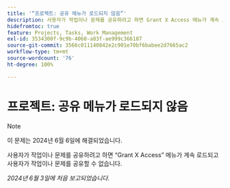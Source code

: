```yaml
---
title: '“프로젝트: 공유 메뉴가 로드되지 않음”'
description: 사용자가 작업이나 문제를 공유하려고 하면 Grant X Access 메뉴가 계속 로드되고 사용자가 작업이나 문제를 공유할 수 없습니다.
hidefromtoc: true
feature: Projects, Tasks, Work Management
exl-id: 3534300f-9c9b-4060-a83f-ae999c366187
source-git-commit: 3566c011140842e2c901e70bf6babee2d7665ac2
workflow-type: tm+mt
source-wordcount: '76'
ht-degree: 100%

---
```


# 프로젝트: 공유 메뉴가 로드되지 않음

>[!NOTE]
>
>이 문제는 2024년 6월 6일에 해결되었습니다.

사용자가 작업이나 문제를 공유하려고 하면 “Grant X Access” 메뉴가 계속 로드되고 사용자가 작업이나 문제를 공유할 수 없습니다.

_2024년 6월 3일에 처음 보고되었습니다._
